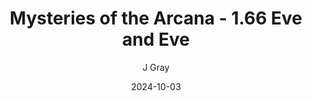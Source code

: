 ---
title: 'Mysteries of the Arcana - 1.66 Eve and Eve'
alt: 'Mysteries of the Arcana'
date: '2024-10-03'
author: 'J Gray'
artist: 'Keira'
---